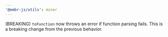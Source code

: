 ```yaml
---
'@embr-js/utils': minor
---
```


(BREAKING) `toFunction` now throws an error if function parsing fails. This is a breaking change from the previous behavior.
